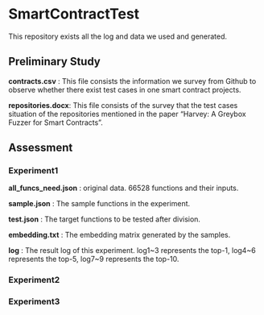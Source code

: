 # SmartContractTest

This repository exists all the log and data we used and generated.

## Preliminary Study

**contracts.csv** : This file consists the information we survey from Github to observe whether there exist test cases in one smart contract projects.

**repositories.docx**: This file consists of the survey that the test cases situation of the repositories mentioned in the paper “Harvey:  A Greybox Fuzzer for Smart Contracts”.

## Assessment

### Experiment1

**all_funcs_need.json** : original data. 66528 functions and their inputs.

**sample.json** : The sample functions in the experiment.

**test.json** : The target functions to be tested after division.

**embedding.txt** : The embedding matrix generated by the samples.

**log** : The result log of this experiment. log1\~3 represents the top-1, log4\~6 represents the top-5, log7\~9 represents the top-10.  

### Experiment2

### Experiment3
